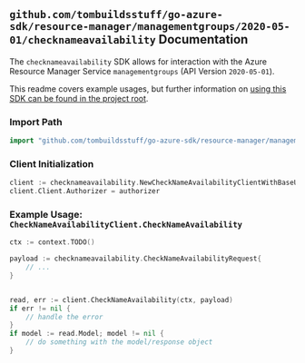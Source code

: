 
## `github.com/tombuildsstuff/go-azure-sdk/resource-manager/managementgroups/2020-05-01/checknameavailability` Documentation

The `checknameavailability` SDK allows for interaction with the Azure Resource Manager Service `managementgroups` (API Version `2020-05-01`).

This readme covers example usages, but further information on [using this SDK can be found in the project root](https://github.com/tombuildsstuff/go-azure-sdk/tree/main/docs).

### Import Path

```go
import "github.com/tombuildsstuff/go-azure-sdk/resource-manager/managementgroups/2020-05-01/checknameavailability"
```


### Client Initialization

```go
client := checknameavailability.NewCheckNameAvailabilityClientWithBaseURI("https://management.azure.com")
client.Client.Authorizer = authorizer
```


### Example Usage: `CheckNameAvailabilityClient.CheckNameAvailability`

```go
ctx := context.TODO()

payload := checknameavailability.CheckNameAvailabilityRequest{
	// ...
}


read, err := client.CheckNameAvailability(ctx, payload)
if err != nil {
	// handle the error
}
if model := read.Model; model != nil {
	// do something with the model/response object
}
```
